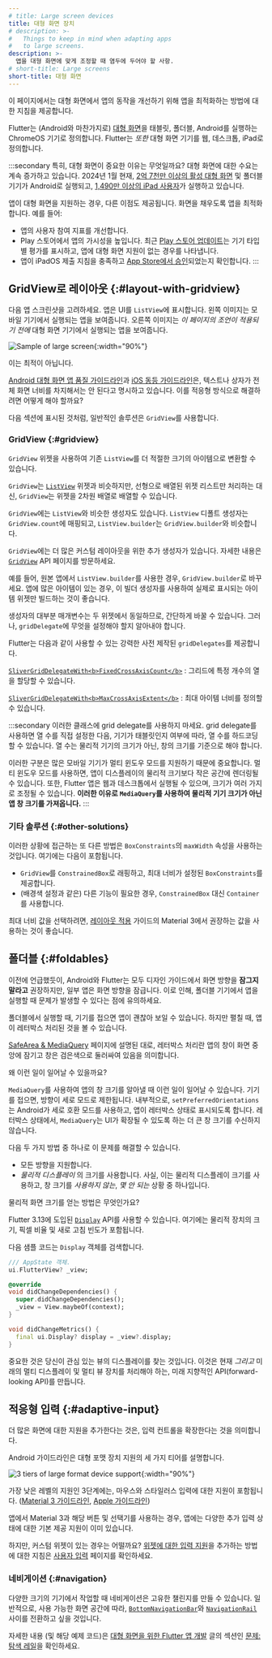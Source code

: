 ```yaml
---
# title: Large screen devices
title: 대형 화면 장치
# description: >-
#   Things to keep in mind when adapting apps
#   to large screens.
description: >-
  앱을 대형 화면에 맞게 조정할 때 염두에 두어야 할 사항.
# short-title: Large screens
short-title: 대형 화면
---
```


<?code-excerpt path-base="ui/adaptive_app_demos"?>

이 페이지에서는 대형 화면에서 앱의 동작을 개선하기 위해 앱을 최적화하는 방법에 대한 지침을 제공합니다.

Flutter는 (Android와 마찬가지로) [대형 화면][large screens]을 태블릿, 폴더블, Android를 실행하는 ChromeOS 기기로 정의합니다. 
Flutter는 _또한_ 대형 화면 기기를 웹, 데스크톱, iPad로 정의합니다.

:::secondary 특히, 대형 화면이 중요한 이유는 무엇일까요?
대형 화면에 대한 수요는 계속 증가하고 있습니다. 
2024년 1월 현재, 
[2억 7천만 이상의 활성 대형 화면][large screens] 및 폴더블 기기가 Android로 실행되고, 
[1,490만 이상의 iPad 사용자][14.9 million iPad users]가 실행하고 있습니다.

앱이 대형 화면을 지원하는 경우, 다른 이점도 제공됩니다. 화면을 채우도록 앱을 최적화합니다. 예를 들어:

* 앱의 사용자 참여 지표를 개선합니다.
* Play 스토어에서 앱의 가시성을 높입니다. 
  최근 [Play 스토어 업데이트][Play Store updates]는 기기 타입별 평가를 표시하고, 앱에 대형 화면 지원이 없는 경우를 나타냅니다.
* 앱이 iPadOS 제출 지침을 충족하고 [App Store에서 승인][accepted in the App Store]되었는지 확인합니다.
:::

[14.9 million iPad users]: https://www.statista.com/statistics/299632/tablet-shipments-apple/
[accepted in the App Store]: https://developer.apple.com/ipados/submit/
[large screens]: {{site.android-dev}}/guide/topics/large-screens/get-started-with-large-screens
[Play Store updates]: {{site.android-dev}}/2022/03/helping-users-discover-quality-apps-on.html

## GridView로 레이아웃 {:#layout-with-gridview}

다음 앱 스크린샷을 고려하세요. 앱은 UI를 `ListView`에 표시합니다. 
왼쪽 이미지는 모바일 기기에서 실행되는 앱을 보여줍니다. 
오른쪽 이미지는 _이 페이지의 조언이 적용되기 전에_ 대형 화면 기기에서 실행되는 앱을 보여줍니다.

![Sample of large screen](/assets/images/docs/ui/adaptive-responsive/large-screen.png){:width="90%"}

이는 최적이 아닙니다.

[Android 대형 화면 앱 품질 가이드라인][guidelines]과 [iOS 동등 가이드라인][iOS equivalent]은, 
텍스트나 상자가 전체 화면 너비를 차지해서는 안 된다고 명시하고 있습니다. 
이를 적응형 방식으로 해결하려면 어떻게 해야 할까요?

[guidelines]: https://developer.android.com/docs/quality-guidelines/large-screen-app-quality
[iOS equivalent]: https://developer.apple.com/design/human-interface-guidelines/designing-for-ipados

다음 섹션에 표시된 것처럼, 일반적인 솔루션은 `GridView`를 사용합니다.

### GridView {:#gridview}

`GridView` 위젯을 사용하여 기존 `ListView`를 더 적절한 크기의 아이템으로 변환할 수 있습니다.

`GridView`는 [`ListView`][] 위젯과 비슷하지만, 선형으로 배열된 위젯 리스트만 처리하는 대신, 
`GridView`는 위젯을 2차원 배열로 배열할 수 있습니다.

`GridView`에는 `ListView`와 비슷한 생성자도 있습니다. 
`ListView` 디폴트 생성자는 `GridView.count`에 매핑되고, 
`ListView.builder`는 `GridView.builder`와 비슷합니다.

`GridView`에는 더 많은 커스텀 레이아웃을 위한 추가 생성자가 있습니다. 
자세한 내용은 [`GridView`][] API 페이지를 방문하세요.

[`GridView`]: {{site.api}}/flutter/widgets/GridView-class.html
[`ListView`]: {{site.api}}/flutter/widgets/ListView-class.html

예를 들어, 원본 앱에서 `ListView.builder`를 사용한 경우, `GridView.builder`로 바꾸세요. 
앱에 많은 아이템이 있는 경우, 이 빌더 생성자를 사용하여 실제로 표시되는 아이템 위젯만 빌드하는 것이 좋습니다.

생성자의 대부분 매개변수는 두 위젯에서 동일하므로, 간단하게 바꿀 수 있습니다. 
그러나, `gridDelegate`에 무엇을 설정해야 할지 알아내야 합니다.

Flutter는 다음과 같이 사용할 수 있는 강력한 사전 제작된 `gridDelegates`를 제공합니다.

[`SliverGridDelegateWith<b>FixedCrossAxisCount</b>`][]
: 그리드에 특정 개수의 열을 할당할 수 있습니다.

[`SliverGridDelegateWith<b>MaxCrossAxisExtent</b>`][]
: 최대 아이템 너비를 정의할 수 있습니다.

[`SliverGridDelegateWith<b>FixedCrossAxisCount</b>`]: {{site.api}}/flutter/rendering/SliverGridDelegateWithFixedCrossAxisCount-class.html 
[`SliverGridDelegateWith<b>MaxCrossAxisExtent</b>`]:  {{site.api}}/flutter/rendering/SliverGridDelegateWithMaxCrossAxisExtent-class.html

:::secondary
이러한 클래스에 grid delegate를 사용하지 마세요. 
grid delegate를 사용하면 열 수를 직접 설정한 다음, 기기가 태블릿인지 여부에 따라, 열 수를 하드코딩할 수 있습니다. 
열 수는 물리적 기기의 크기가 아닌, 창의 크기를 기준으로 해야 합니다.

이러한 구분은 많은 모바일 기기가 멀티 윈도우 모드를 지원하기 때문에 중요합니다. 
멀티 윈도우 모드를 사용하면, 앱이 디스플레이의 물리적 크기보다 작은 공간에 렌더링될 수 있습니다. 
또한, Flutter 앱은 웹과 데스크톱에서 실행될 수 있으며, 크기가 여러 가지로 조정될 수 있습니다. 
**이러한 이유로 `MediaQuery`를 사용하여 물리적 기기 크기가 아닌 앱 창 크기를 가져옵니다.**
:::

### 기타 솔루션 {:#other-solutions}

이러한 상황에 접근하는 또 다른 방법은 `BoxConstraints`의 `maxWidth` 속성을 사용하는 것입니다. 여기에는 다음이 포함됩니다.

* `GridView`를 `ConstrainedBox`로 래핑하고, 최대 너비가 설정된 `BoxConstraints`를 제공합니다.
* (배경색 설정과 같은) 다른 기능이 필요한 경우, `ConstrainedBox` 대신 `Container`를 사용합니다.

최대 너비 값을 선택하려면, [레이아웃 적용][Applying layout] 가이드의 Material 3에서 권장하는 값을 사용하는 것이 좋습니다.

[Applying layout]: https://m3.material.io/foundations/layout/applying-layout/window-size-classes

## 폴더블 {:#foldables}

이전에 언급했듯이, Android와 Flutter는 모두 디자인 가이드에서 화면 방향을 **잠그지 말라고** 권장하지만, 
일부 앱은 화면 방향을 잠급니다. 
이로 인해, 폴더블 기기에서 앱을 실행할 때 문제가 발생할 수 있다는 점에 유의하세요.

폴더블에서 실행할 때, 기기를 접으면 앱이 괜찮아 보일 수 있습니다. 
하지만 펼칠 때, 앱이 레터박스 처리된 것을 볼 수 있습니다.

[SafeArea & MediaQuery][sa-mq] 페이지에 설명된 대로, 
레터박스 처리란 앱의 창이 화면 중앙에 잠기고 창은 검은색으로 둘러싸여 있음을 의미합니다.

[sa-mq]: /ui/adaptive-responsive/safearea-mediaquery

왜 이런 일이 일어날 수 있을까요?

`MediaQuery`를 사용하여 앱의 창 크기를 알아낼 때 이런 일이 일어날 수 있습니다. 
기기를 접으면, 방향이 세로 모드로 제한됩니다. 
내부적으로, `setPreferredOrientations`는 Android가 세로 호환 모드를 사용하고, 앱이 레터박스 상태로 표시되도록 합니다. 
레터박스 상태에서, `MediaQuery`는 UI가 확장될 수 있도록 하는 더 큰 창 크기를 수신하지 않습니다.

다음 두 가지 방법 중 하나로 이 문제를 해결할 수 있습니다.

* 모든 방향을 지원합니다.
* _물리적 디스플레이_ 의 크기를 사용합니다. 
  사실, 이는 물리적 디스플레이 크기를 사용하고, 창 크기를 _사용하지 않는_, _몇 안 되는_ 상황 중 하나입니다.

물리적 화면 크기를 얻는 방법은 무엇인가요?

Flutter 3.13에 도입된 [`Display`][] API를 사용할 수 있습니다. 
여기에는 물리적 장치의 크기, 픽셀 비율 및 새로 고침 빈도가 포함됩니다.

[`Display`]: {{site.api}}/flutter/dart-ui/Display-class.html

다음 샘플 코드는 `Display` 객체를 검색합니다.

```dart
/// AppState 객체.
ui.FlutterView? _view;

@override
void didChangeDependencies() {
  super.didChangeDependencies();
  _view = View.maybeOf(context);
}

void didChangeMetrics() {
  final ui.Display? display = _view?.display;
}
```

중요한 것은 당신이 관심 있는 뷰의 디스플레이를 찾는 것입니다. 
이것은 현재 _그리고_ 미래의 멀티 디스플레이 및 멀티 뷰 장치를 처리해야 하는, 
미래 지향적인 API(forward-looking API)를 만듭니다.

## 적응형 입력 {:#adaptive-input}

더 많은 화면에 대한 지원을 추가한다는 것은, 입력 컨트롤을 확장한다는 것을 의미합니다.

Android 가이드라인은 대형 포맷 장치 지원의 세 가지 티어를 설명합니다.

![3 tiers of large format device support](/assets/images/docs/ui/adaptive-responsive/large-screen-guidelines.png){:width="90%"}

가장 낮은 레벨의 지원인 3단계에는, 마우스와 스타일러스 입력에 대한 지원이 포함됩니다. ([Material 3 가이드라인][m3-guide], [Apple 가이드라인][Apple guidelines])

앱에서 Material 3과 해당 버튼 및 선택기를 사용하는 경우, 
앱에는 다양한 추가 입력 상태에 대한 기본 제공 지원이 이미 있습니다.

하지만, 커스텀 위젯이 있는 경우는 어떨까요? 
[위젯에 대한 입력 지원][input support for widgets]을 추가하는 방법에 대한 지침은 [사용자 입력][User input] 페이지를 확인하세요.

[Apple guidelines]: https://developer.apple.com/design/human-interface-guidelines/designing-for-ipados#Best-practices
[input support for widgets]: /ui/adaptive-responsive/input#custom-widgets
[m3-guide]: {{site.android-dev}}/docs/quality-guidelines/large-screen-app-quality
[User input]: /ui/adaptive-responsive/input

### 네비게이션 {:#navigation}

다양한 크기의 기기에서 작업할 때 네비게이션은 고유한 챌린지를 만들 수 있습니다. 
일반적으로, 사용 가능한 화면 공간에 따라, 
[`BottomNavigationBar`][]와 [`NavigationRail`][] 사이를 전환하고 싶을 것입니다.

자세한 내용 (및 해당 예제 코드)은 [대형 화면을 위한 Flutter 앱 개발][article] 글의 섹션인 [문제: 탐색 레일][Problem: Navigation rail]을 확인하세요.

[article]: {{site.flutter-medium}}/developing-flutter-apps-for-large-screens-53b7b0e17f10
[`BottomNavigationBar`]: {{site.api}}/flutter/material/BottomNavigationBar-class.html
[`NavigationRail`]: {{site.api}}/flutter/material/NavigationRail-class.html
[Problem: Navigation rail]: {{site.flutter-medium}}/developing-flutter-apps-for-large-screens-53b7b0e17f10#:~:text=Problem%3A%20Navigation%20rail1

